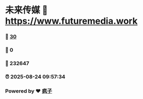 # 未来传媒 :link: https://www.futuremedia.work 
### :page_facing_up: [30](https://www.futuremedia.work/tag.html) 
### :speech_balloon: 0 
### :hibiscus: 232647 
### :alarm_clock: 2025-08-24 09:57:34 
### Powered by :heart: [疯子](https://github.com/granthuang999/Gmeek)
